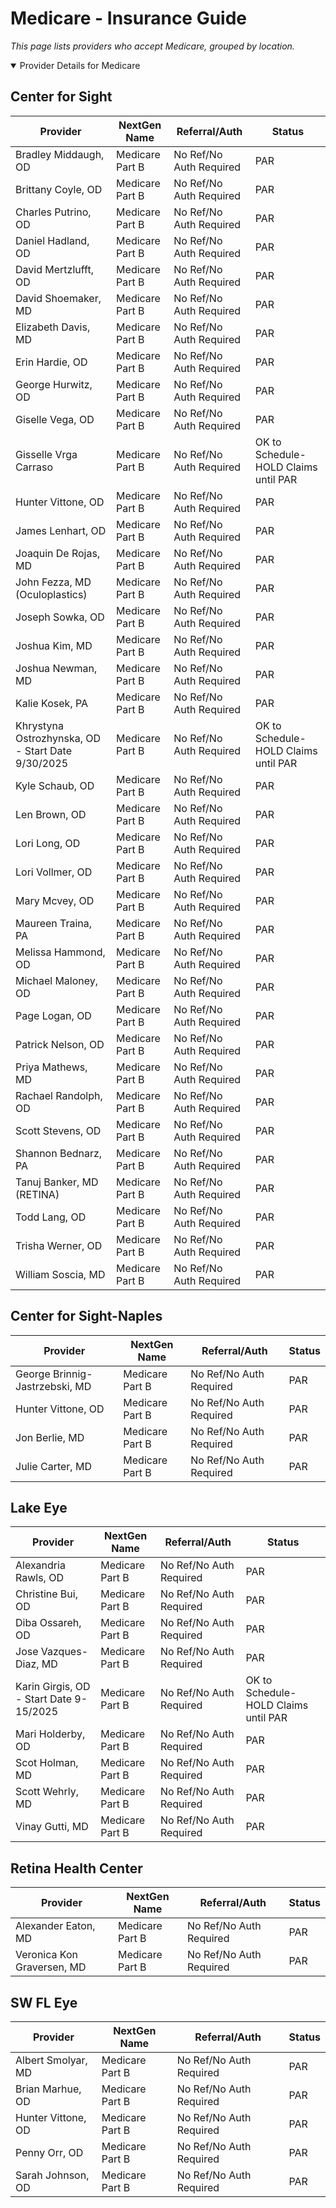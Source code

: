 # Medicare - Insurance Guide

*This page lists providers who accept Medicare, grouped by location.*

<details open><summary>Provider Details for Medicare</summary>

## Center for Sight

| Provider | NextGen Name | Referral/Auth | Status |
|----------|-------------|--------------|--------|
| Bradley Middaugh, OD | Medicare Part B | No Ref/No Auth Required | PAR |
| Brittany Coyle, OD | Medicare Part B | No Ref/No Auth Required | PAR |
| Charles Putrino, OD | Medicare Part B | No Ref/No Auth Required | PAR |
| Daniel Hadland, OD | Medicare Part B | No Ref/No Auth Required | PAR |
| David Mertzlufft, OD | Medicare Part B | No Ref/No Auth Required | PAR |
| David Shoemaker, MD | Medicare Part B | No Ref/No Auth Required | PAR |
| Elizabeth Davis, MD | Medicare Part B | No Ref/No Auth Required | PAR |
| Erin Hardie, OD | Medicare Part B | No Ref/No Auth Required | PAR |
| George Hurwitz, OD | Medicare Part B | No Ref/No Auth Required | PAR |
| Giselle Vega, OD | Medicare Part B | No Ref/No Auth Required | PAR |
| Gisselle Vrga Carraso | Medicare Part B | No Ref/No Auth Required | OK to Schedule-HOLD Claims until PAR |
| Hunter Vittone, OD | Medicare Part B | No Ref/No Auth Required | PAR |
| James Lenhart, OD | Medicare Part B | No Ref/No Auth Required | PAR |
| Joaquin De Rojas, MD | Medicare Part B | No Ref/No Auth Required | PAR |
| John Fezza, MD (Oculoplastics) | Medicare Part B | No Ref/No Auth Required | PAR |
| Joseph Sowka, OD | Medicare Part B | No Ref/No Auth Required | PAR |
| Joshua Kim, MD | Medicare Part B | No Ref/No Auth Required | PAR |
| Joshua Newman, MD | Medicare Part B | No Ref/No Auth Required | PAR |
| Kalie Kosek, PA | Medicare Part B | No Ref/No Auth Required | PAR |
| Khrystyna Ostrozhynska, OD - Start Date 9/30/2025 | Medicare Part B | No Ref/No Auth Required | OK to Schedule-HOLD Claims until PAR |
| Kyle Schaub, OD | Medicare Part B | No Ref/No Auth Required | PAR |
| Len Brown, OD | Medicare Part B | No Ref/No Auth Required | PAR |
| Lori Long, OD | Medicare Part B | No Ref/No Auth Required | PAR |
| Lori Vollmer, OD | Medicare Part B | No Ref/No Auth Required | PAR |
| Mary Mcvey, OD | Medicare Part B | No Ref/No Auth Required | PAR |
| Maureen Traina, PA | Medicare Part B | No Ref/No Auth Required | PAR |
| Melissa Hammond, OD | Medicare Part B | No Ref/No Auth Required | PAR |
| Michael Maloney, OD | Medicare Part B | No Ref/No Auth Required | PAR |
| Page Logan, OD | Medicare Part B | No Ref/No Auth Required | PAR |
| Patrick Nelson, OD | Medicare Part B | No Ref/No Auth Required | PAR |
| Priya Mathews, MD | Medicare Part B | No Ref/No Auth Required | PAR |
| Rachael Randolph, OD | Medicare Part B | No Ref/No Auth Required | PAR |
| Scott Stevens, OD | Medicare Part B | No Ref/No Auth Required | PAR |
| Shannon Bednarz, PA | Medicare Part B | No Ref/No Auth Required | PAR |
| Tanuj Banker, MD (RETINA) | Medicare Part B | No Ref/No Auth Required | PAR |
| Todd Lang, OD | Medicare Part B | No Ref/No Auth Required | PAR |
| Trisha Werner, OD | Medicare Part B | No Ref/No Auth Required | PAR |
| William Soscia, MD | Medicare Part B | No Ref/No Auth Required | PAR |

## Center for Sight-Naples

| Provider | NextGen Name | Referral/Auth | Status |
|----------|-------------|--------------|--------|
| George Brinnig-Jastrzebski, MD | Medicare Part B | No Ref/No Auth Required | PAR |
| Hunter Vittone, OD | Medicare Part B | No Ref/No Auth Required | PAR |
| Jon Berlie, MD | Medicare Part B | No Ref/No Auth Required | PAR |
| Julie Carter, MD | Medicare Part B | No Ref/No Auth Required | PAR |

## Lake Eye 

| Provider | NextGen Name | Referral/Auth | Status |
|----------|-------------|--------------|--------|
| Alexandria Rawls, OD | Medicare Part B | No Ref/No Auth Required | PAR |
| Christine Bui, OD | Medicare Part B | No Ref/No Auth Required | PAR |
| Diba Ossareh, OD | Medicare Part B | No Ref/No Auth Required | PAR |
| Jose Vazques-Diaz, MD | Medicare Part B | No Ref/No Auth Required | PAR |
| Karin Girgis, OD - Start Date 9-15/2025 | Medicare Part B | No Ref/No Auth Required | OK to Schedule-HOLD Claims until PAR |
| Mari Holderby, OD | Medicare Part B | No Ref/No Auth Required | PAR |
| Scot Holman, MD | Medicare Part B | No Ref/No Auth Required | PAR |
| Scott Wehrly, MD | Medicare Part B | No Ref/No Auth Required | PAR |
| Vinay Gutti, MD | Medicare Part B | No Ref/No Auth Required | PAR |

## Retina Health Center

| Provider | NextGen Name | Referral/Auth | Status |
|----------|-------------|--------------|--------|
| Alexander Eaton, MD | Medicare Part B | No Ref/No Auth Required | PAR |
| Veronica Kon Graversen, MD | Medicare Part B | No Ref/No Auth Required | PAR |

## SW FL Eye

| Provider | NextGen Name | Referral/Auth | Status |
|----------|-------------|--------------|--------|
| Albert Smolyar, MD | Medicare Part B | No Ref/No Auth Required | PAR |
| Brian Marhue, OD | Medicare Part B | No Ref/No Auth Required | PAR |
| Hunter Vittone, OD | Medicare Part B | No Ref/No Auth Required | PAR |
| Penny Orr, OD | Medicare Part B | No Ref/No Auth Required | PAR |
| Sarah Johnson, OD | Medicare Part B | No Ref/No Auth Required | PAR |

</details>

